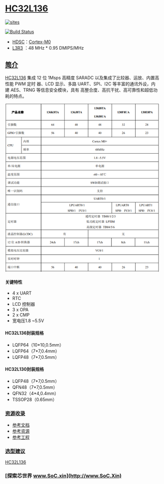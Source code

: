﻿# [HC32L136](https://github.com/SoCXin/HC32L136)

[![sites](http://182.61.61.133/link/resources/SoC.png)](http://www.SoC.Xin)

[![Build Status](https://github.com/SoCXin/HC32L136/workflows/src/badge.svg)](https://github.com/SoCXin/HC32L136/actions/workflows/src.yml)

* [HDSC](https://www.hdsc.com.cn/)：[Cortex-M0](https://github.com/SoCXin/Cortex)
* [L3R3](https://github.com/SoCXin/Level) ：48 MHz  * 0.95 DMIPS/MHz

## [简介](https://github.com/SoCXin/HC32L136/wiki)

[HC32L136](https://github.com/SoCXin/HC32L136) 集成 12 位 1Msps 高精度 SARADC 以及集成了比较器、运放、内置高性能 PWM 定时
器、LCD 显示、多路 UART、SPI、I2C 等丰富的通讯外设，内建 AES、TRNG 等信息安全模块，具有
高整合度、高抗干扰、高可靠性和超低功耗的特点。

[![sites](docs/HC32L136.png)](https://www.hdsc.com.cn/Category84-1492)

#### 关键特性

* 4 x UART
* RTC
* LCD 控制器
* 3 x OPA
* 2 x CMP
* 宽电压1.8 ~5.5V

#### HC32L136封装规格

* LQFP64（10*10,0.5mm）
* LQFP64（7*7,0.4mm）
* LQFP48（7*7,0.5mm）

#### HC32L130封装规格

* LQFP48（7*7,0.5mm）
* QFN48（7*7,0.5mm）
* QFN32（4*4,0.4mm）
* TSSOP28（0.65mm）

### [资源收录](https://github.com/SoCXin)

* [参考文档](docs/)
* [参考资源](src/)
* [参考工程](project/)

### [选型建议](https://github.com/SoCXin)

[HC32L136](https://github.com/SoCXin/HC32L136)

### [探索芯世界 www.SoC.xin](http://www.SoC.Xin)
